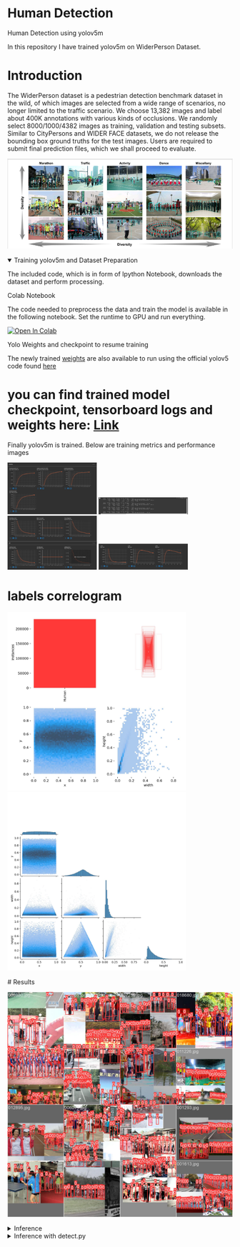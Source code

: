 # Human Detection
Human Detection using yolov5m


In this repository I have trained yolov5m on WiderPerson Dataset.




# Introduction

The WiderPerson dataset is a pedestrian detection benchmark dataset in the wild, of which images are selected from a wide range of scenarios, no longer limited to the traffic scenario. We choose 13,382 images and label about 400K annotations with various kinds of occlusions. We randomly select 8000/1000/4382 images as training, validation and testing subsets. Similar to CityPersons and WIDER FACE datasets, we do not release the bounding box ground truths for the test images. Users are required to submit final prediction files, which we shall proceed to evaluate.


![image](./dataset.png)

<details open>

<summary>Training yolov5m and Dataset Preparation </summary>

The included code, which is in form of Ipython Notebook, downloads the dataset and perform processing.

<summary> Colab Notebook </summary>

The code needed to preprocess the data and train the model is available in the following notebook.
Set the runtime to GPU and run everything.

[![Open In Colab](https://colab.research.google.com/assets/colab-badge.svg)](https://github.com/muhammad-umair-usmani/Human_Detection/blob/main/Dataset_Preparation%2BYolov5m_Training.ipynb)

<summary> Yolo Weights and checkpoint to resume training </summary>

The  newly trained [weights](https://drive.google.com/drive/folders/1Yw9tnRs0LweOGaYGI4SSyUhW0Gf0gGfY?usp=sharing) are also available to run using the official yolov5 code found [here](https://github.com/ultralytics/yolov5)

# you can find trained model checkpoint, tensorboard logs and weights here: [Link](https://drive.google.com/drive/folders/1Yw9tnRs0LweOGaYGI4SSyUhW0Gf0gGfY?usp=sharing) 

<summary>Finally yolov5m is trained. Below are training metrics and performance images</summary>

<p float="left">
  <img src="./training_metrics.png" width="200" />
  <img src="./training_logs.png" width="200" />
  <img src="./training_loss.png" width="200" />
  <img src="./training_lr.png" width="200" />
</p>

# labels correlogram

<p float="left">
  <img src="./labels.jpg" width="400" />
  <img src="./labels_correlogram.jpg" width="400" />
</p>
# Results
<p float="left">
<img src="./train_batch2.jpg" width="800" />
</p>
</details>

<details>
<summary>Inference</summary>

YOLOv5 [PyTorch Hub](https://docs.ultralytics.com/yolov5/tutorials/pytorch_hub_model_loading) inference. [Models](https://github.com/ultralytics/yolov5/tree/master/models) download automatically from the latest YOLOv5 [release](https://github.com/ultralytics/yolov5/releases).

Find custom trained weights for only pedestrian detection [Link](https://drive.google.com/drive/folders/1Yw9tnRs0LweOGaYGI4SSyUhW0Gf0gGfY?usp=sharing)

```python
import torch

# Model
model = torch.hub.load("ultralytics/yolov5", "yolov5s")  # or yolov5n - yolov5x6, custom

# Images
img = "https://ultralytics.com/images/zidane.jpg"  # or file, Path, PIL, OpenCV, numpy, list

# Inference
results = model(img)

# Results
results.print()  # or .show(), .save(), .crop(), .pandas(), etc.
```
</details>

<details>
<summary>Inference with detect.py</summary>

`detect.py` runs inference on a variety of sources, downloading [models](https://github.com/ultralytics/yolov5/tree/master/models) automatically from the latest YOLOv5 [release](https://github.com/ultralytics/yolov5/releases) and saving results to `runs/detect`.

```bash
python detect.py --weights yolov5s.pt --source 0                               # webcam
                                               img.jpg                         # image
                                               vid.mp4                         # video
                                               screen                          # screenshot
                                               path/                           # directory
                                               list.txt                        # list of images
                                               list.streams                    # list of streams
                                               'path/*.jpg'                    # glob
                                               'https://youtu.be/LNwODJXcvt4'  # YouTube
                                               'rtsp://example.com/media.mp4'  # RTSP, RTMP, HTTP stream
```

</details>



